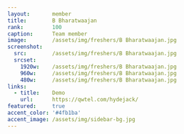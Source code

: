 ```yaml
---
layout:       member
title:        B Bharatwaajan
rank:         100
caption:      Team member
image:        /assets/img/freshers/B Bharatwaajan.jpg
screenshot:
  src:        /assets/img/freshers/B Bharatwaajan.jpg
  srcset:
    1920w:    /assets/img/freshers/B Bharatwaajan.jpg
    960w:     /assets/img/freshers/B Bharatwaajan.jpg
    480w:     /assets/img/freshers/B Bharatwaajan.jpg
links:
  - title:    Demo
    url:      https://qwtel.com/hydejack/
featured:     true
accent_color: '#4fb1ba'
accent_image: /assets/img/sidebar-bg.jpg
---
```

